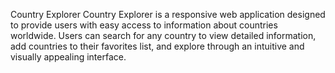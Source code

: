 Country Explorer
Country Explorer is a responsive web application designed to provide users with easy access to information about countries worldwide. Users can search for any country to view detailed information, add countries to their favorites list, and explore through an intuitive and visually appealing interface.

 






